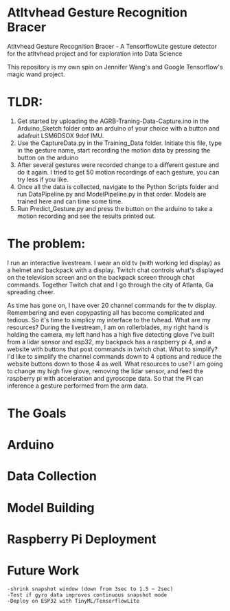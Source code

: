 # Atltvhead Gesture Recognition Bracer
 Atltvhead Gesture Recognition Bracer - A TensorflowLite gesture detector for the atltvhead project and for exploration into Data Science

This repository is my own spin on Jennifer Wang's and Google Tensorflow's magic wand project. 

# TLDR:
1) Get started by uploading the AGRB-Traning-Data-Capture.ino in the Arduino_Sketch folder onto an arduino of your choice with a button and adafruit LSM6DSOX 9dof IMU. 
2) Use the CaptureData.py in the Training_Data folder. Initiate this file, type in the gesture name, start recording the motion data by pressing the button on the arduino
3) After several gestures were recorded change to a different gesture and do it again. I tried to get 50 motion recordings of each gesture, you can try less if you like. 
4) Once all the data is collected, navigate to the Python Scripts folder and run DataPipeline.py and ModelPipeline.py in that order. Models are trained here and can time some time. 
5) Run Predict_Gesture.py and press the button on the arduino to take a motion recording and see the results printed out. 

# The problem:
I run an interactive livestream. I wear an old tv (with working led display) as a helmet and backpack with a display. Twitch chat controls what's displayed on the television screen and on the backpack screen through chat commands. Together Twitch chat and I go through the city of Atlanta, Ga spreading cheer. 

As time has gone on, I have over 20 channel commands for the tv display. Remembering and even copypasting all has become complicated and tedious. So it's time to simplicy my interface to the tvhead.
 What are my resources? 
During the livestream, I am on rollerblades, my right hand is holding the camera, my left hand has a high five detecting glove I've built from a lidar sensor and esp32, my backpack has a raspberry pi 4, and a website with buttons that post commands in twitch chat. 
 What to simplify?
I'd like to simplify the channel commands down to 4 options and reduce the website buttons down to those 4 as well. 
 What resources to use?
I am going to change my high five glove, removing the lidar sensor, and feed the raspberry pi with acceleration and gyroscope data. So that the Pi can inference a gesture performed from the arm data.

# The Goals



# Arduino

# Data Collection

# Model Building

# Raspberry Pi Deployment

# Future Work
    -shrink snapshot window (down from 3sec to 1.5 ~ 2sec)
    -Test if gyro data improves continuous snapshot mode
    -Deploy on ESP32 with TinyML/TensorflowLite